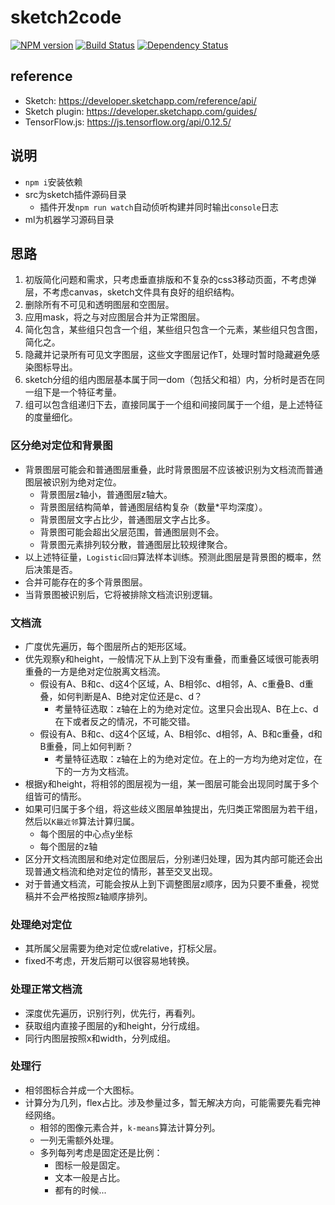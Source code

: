 # sketch2code

[![NPM version](https://badge.fury.io/js/sketch2code.png)](https://npmjs.org/package/sketch2code)
[![Build Status](https://travis-ci.org/army8735/sketch2code.svg?branch=master)](https://travis-ci.org/army8735/sketch2code)
[![Dependency Status](https://david-dm.org/army8735/sketch2code.png)](https://david-dm.org/army8735/sketch2code)

## reference
* Sketch: https://developer.sketchapp.com/reference/api/
* Sketch plugin: https://developer.sketchapp.com/guides/
* TensorFlow.js: https://js.tensorflow.org/api/0.12.5/

## 说明
* `npm i`安装依赖
* src为sketch插件源码目录
  * 插件开发`npm run watch`自动侦听构建并同时输出`console`日志
* ml为机器学习源码目录

## 思路

1. 初版简化问题和需求，只考虑垂直排版和不复杂的css3移动页面，不考虑弹层，不考虑canvas，sketch文件具有良好的组织结构。
2. 删除所有不可见和透明图层和空图层。
3. 应用mask，将之与对应图层合并为正常图层。
4. 简化包含，某些组只包含一个组，某些组只包含一个元素，某些组只包含图，简化之。
5. 隐藏并记录所有可见文字图层，这些文字图层记作T，处理时暂时隐藏避免感染图标导出。
6. sketch分组的组内图层基本属于同一dom（包括父和祖）内，分析时是否在同一组下是一个特征考量。
7. 组可以包含组递归下去，直接同属于一个组和间接同属于一个组，是上述特征的度量细化。

### 区分绝对定位和背景图
* 背景图层可能会和普通图层重叠，此时背景图层不应该被识别为文档流而普通图层被识别为绝对定位。
  * 背景图层z轴小，普通图层z轴大。
  * 背景图层结构简单，普通图层结构复杂（数量*平均深度）。
  * 背景图层文字占比少，普通图层文字占比多。
  * 背景图可能会超出父层范围，普通图层则不会。
  * 背景图元素排列较分散，普通图层比较规律聚合。
* 以上述特征量，`Logistic回归`算法样本训练。预测此图层是背景图的概率，然后决策是否。
* 合并可能存在的多个背景图层。
* 当背景图被识别后，它将被排除文档流识别逻辑。

### 文档流
* 广度优先遍历，每个图层所占的矩形区域。
* 优先观察y和height，一般情况下从上到下没有重叠，而重叠区域很可能表明重叠的一方是绝对定位脱离文档流。
  * 假设有A、B和c、d这4个区域，A、B相邻c、d相邻，A、c重叠B、d重叠，如何判断是A、B绝对定位还是c、d？
    * 考量特征选取：z轴在上的为绝对定位。这里只会出现A、B在上c、d在下或者反之的情况，不可能交错。
  * 假设有A、B和c、d这4个区域，A、B相邻c、d相邻，A、B和c重叠，d和B重叠，同上如何判断？
    * 考量特征选取：z轴在上的为绝对定位。在上的一方均为绝对定位，在下的一方为文档流。
* 根据y和height，将相邻的图层视为一组，某一图层可能会出现同时属于多个组皆可的情形。
* 如果可归属于多个组，将这些歧义图层单独提出，先归类正常图层为若干组，然后以`K最近邻`算法计算归属。
  * 每个图层的中心点y坐标
  * 每个图层的z轴
* 区分开文档流图层和绝对定位图层后，分别递归处理，因为其内部可能还会出现普通文档流和绝对定位的情形，甚至交叉出现。
* 对于普通文档流，可能会按从上到下调整图层z顺序，因为只要不重叠，视觉稿并不会严格按照z轴顺序排列。

### 处理绝对定位
* 其所属父层需要为绝对定位或relative，打标父层。
* fixed不考虑，开发后期可以很容易地转换。

### 处理正常文档流
* 深度优先遍历，识别行列，优先行，再看列。
* 获取组内直接子图层的y和height，分行成组。
* 同行内图层按照x和width，分列成组。

### 处理行
* 相邻图标合并成一个大图标。
* 计算分为几列，flex占比。涉及参量过多，暂无解决方向，可能需要先看完神经网络。
  * 相邻的图像元素合并，`k-means`算法计算分列。
  * 一列无需额外处理。
  * 多列每列考虑是固定还是比例：
    * 图标一般是固定。
    * 文本一般是占比。
    * 都有的时候...
